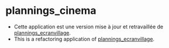 # plannings_cinema
* Cette application est une version mise à jour et retravaillée de [plannings_ecranvillage](https://github.com/rodinux/plannings_ecranvillage).
* This is a refactoring application of [plannings_ecranvillage](https://github.com/rodinux/plannings_ecranvillage).

